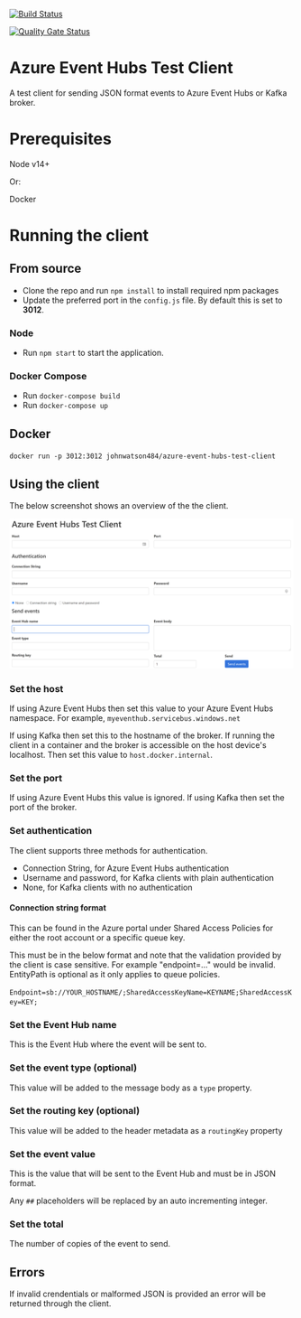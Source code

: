 [![Build Status](https://dev.azure.com/johnwatson484/John%20D%20Watson/_apis/build/status/Azure%20Event%20Hubs%20Test%20Client?branchName=master)](https://dev.azure.com/johnwatson484/John%20D%20Watson/_build/latest?definitionId=43&branchName=master)

[![Quality Gate Status](https://sonarcloud.io/api/project_badges/measure?project=johnwatson484_azure-event-hubs-test-client&metric=alert_status)](https://sonarcloud.io/dashboard?id=johnwatson484_azure-event-hubs-test-client)

# Azure Event Hubs Test Client
A test client for sending JSON format events to Azure Event Hubs or Kafka broker.

# Prerequisites
Node v14+  

Or:  

Docker

# Running the client
## From source
- Clone the repo and run `npm install` to install required npm packages
- Update the preferred port in the `config.js` file.  By default this is set to **3012**.

### Node
- Run `npm start` to start the application.

### Docker Compose
- Run `docker-compose build`
- Run `docker-compose up`


## Docker
`docker run -p 3012:3012 johnwatson484/azure-event-hubs-test-client`

## Using the client
The below screenshot shows an overview of the the client.

![Client Screenshot](/docs/screenshot.png "Client Screenshot")

### Set the host
If using Azure Event Hubs then set this value to your Azure Event Hubs namespace.  For example, `myeventhub.servicebus.windows.net`

If using Kafka then set this to the hostname of the broker.  If running the client in a container and the broker is accessible on the host device's localhost.  Then set this value to `host.docker.internal`.

### Set the port
If using Azure Event Hubs this value is ignored.  If using Kafka then set the port of the broker.

### Set authentication
The client supports three methods for authentication.
- Connection String, for Azure Event Hubs authentication
- Username and password, for Kafka clients with plain authentication
- None, for Kafka clients with no authentication

#### Connection string format
This can be found in the Azure portal under Shared Access Policies for either the root account or a specific queue key.

This must be in the below format and note that the validation provided by the client is case sensitive.  For example "endpoint=..." would be invalid.  EntityPath is optional as it only applies to queue policies.

`Endpoint=sb://YOUR_HOSTNAME/;SharedAccessKeyName=KEYNAME;SharedAccessKey=KEY;`

### Set the Event Hub name
This is the Event Hub where the event will be sent to.

### Set the event type (optional)
This value will be added to the message body as a `type` property.

### Set the routing key (optional)
This value will be added to the header metadata as a `routingKey` property

### Set the event value
This is the value that will be sent to the Event Hub and must be in JSON format.  

Any `##` placeholders will be replaced by an auto incrementing integer.

### Set the total
The number of copies of the event to send.
## Errors
If invalid crendentials or malformed JSON is provided an error will be returned through the client.
